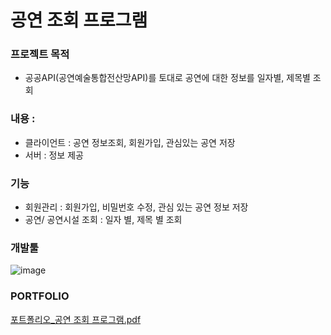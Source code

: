 # 공연 조회 프로그램  

### 프로젝트 목적
- 공공API(공연예술통합전산망API)를 토대로 공연에 대한 정보를 일자별, 제목별 조회

### 내용 : 
- 클라이언트 : 공연 정보조회, 회원가입, 관심있는 공연 저장
- 서버 : 정보 제공

### 기능
- 회원관리 : 회원가입, 비밀번호 수정, 관심 있는 공연 정보 저장
- 공연/ 공연시설 조회 : 일자 별, 제목 별 조회
  
### 개발툴 
![image](https://github.com/Kohaneul/ConcertProject/assets/96707563/875be06d-6542-4dc5-8d19-cb25be97462b)

### PORTFOLIO
[포트폴리오_공연 조회 프로그램.pdf](https://github.com/Kohaneul/ConcertProject/files/12826887/_.pdf)
